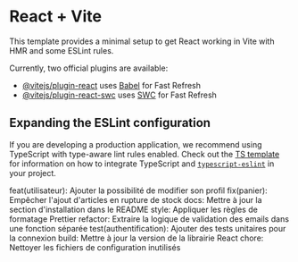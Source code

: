 # React + Vite

This template provides a minimal setup to get React working in Vite with HMR and some ESLint rules.

Currently, two official plugins are available:

- [@vitejs/plugin-react](https://github.com/vitejs/vite-plugin-react/blob/main/packages/plugin-react) uses [Babel](https://babeljs.io/) for Fast Refresh
- [@vitejs/plugin-react-swc](https://github.com/vitejs/vite-plugin-react/blob/main/packages/plugin-react-swc) uses [SWC](https://swc.rs/) for Fast Refresh

## Expanding the ESLint configuration

If you are developing a production application, we recommend using TypeScript with type-aware lint rules enabled. Check out the [TS template](https://github.com/vitejs/vite/tree/main/packages/create-vite/template-react-ts) for information on how to integrate TypeScript and [`typescript-eslint`](https://typescript-eslint.io) in your project.

feat(utilisateur): Ajouter la possibilité de modifier son profil
fix(panier): Empêcher l'ajout d'articles en rupture de stock
docs: Mettre à jour la section d'installation dans le README
style: Appliquer les règles de formatage Prettier
refactor: Extraire la logique de validation des emails dans une fonction séparée
test(authentification): Ajouter des tests unitaires pour la connexion
build: Mettre à jour la version de la librairie React
chore: Nettoyer les fichiers de configuration inutilisés
